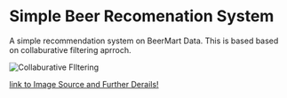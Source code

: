 # Simple Beer Recomenation System
A simple recommendation system on BeerMart Data. 
This is based based on collaburative filtering aprroch.


![Collaburative FIltering](https://miro.medium.com/max/875/1*3m0Jmc_k0NP3_CCwnwdB7Q.png)

[link to Image Source and Further Derails!](https://towardsdatascience.com/how-do-netflix-and-amazon-know-what-i-want-852c480b67ac)
